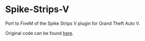# Spike-Strips-V
Port to FiveM of the Spike Strips V plugin for Grand Theft Auto V.

Original code can be found [here](https://github.com/alexguirre/Spike-Strips-V).